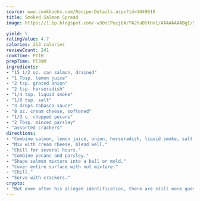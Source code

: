 ```yaml
---
source: www.cookbooks.com/Recipe-Details.aspx?id=1049610
title: Smoked Salmon Spread
image: https://1.bp.blogspot.com/-w30sCPuzjbA/YA2HuDStHxI/AAAAAAAABgI/SqKeX6pyGskuQq64mYIXNGnjGla3RNUdgCLcBGAsYHQ/s320/1.png

yield: 5
ratingValue: 4.7
calories: 213 calories
reviewCount: 241
cookTime: PT1H
prepTime: PT39M
ingredients:
- "15 1/2 oz. can salmon, drained"
- "1 Tbsp. lemon juice"
- "2 tsp. grated onion"
- "2 tsp. horseradish"
- "1/4 tsp. liquid smoke"
- "1/8 tsp. salt"
- "3 drops Tabasco sauce"
- "8 oz. cream cheese, softened"
- "1/3 c. chopped pecans"
- "2 Tbsp. minced parsley"
- "assorted crackers"
directions:
- "Combine salmon, lemon juice, onion, horseradish, liquid smoke, salt and Tabasco sauce."
- "Mix with cream cheese, blend well."
- "Chill for several hours."
- "Combine pecans and parsley."
- "Shape salmon mixture into a ball or mold."
- "Cover entire surface with nut mixture."
- "Chill."
- "Serve with crackers."
crypto:
- "But even after his alleged identification, there are still more questions than answers about the enigmatic creator of Bitcoin."
---
```

